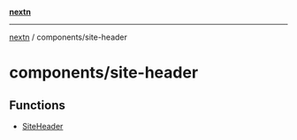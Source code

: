[**nextn**](../../README.md)

***

[nextn](../../modules.md) / components/site-header

# components/site-header

## Functions

- [SiteHeader](functions/SiteHeader.md)
